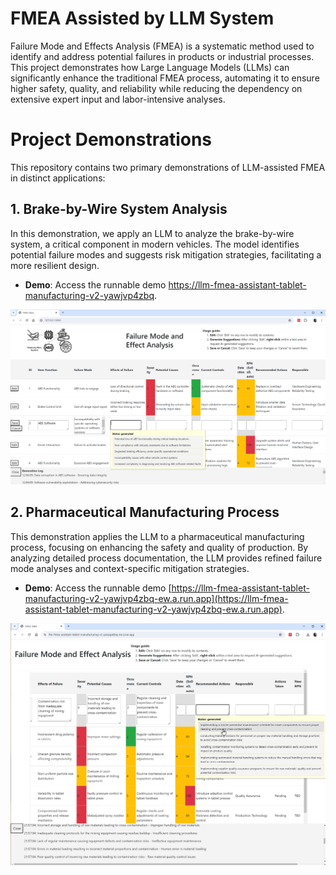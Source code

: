 # FMEA Assisted by LLM System

Failure Mode and Effects Analysis (FMEA) is a systematic method used to identify and address potential failures in products or industrial processes. This project demonstrates how Large Language Models (LLMs) can significantly enhance the traditional FMEA process, automating it to ensure higher safety, quality, and reliability while reducing the dependency on extensive expert input and labor-intensive analyses.

# Project Demonstrations
This repository contains two primary demonstrations of LLM-assisted FMEA in distinct applications:

## 1. Brake-by-Wire System Analysis
In this demonstration, we apply an LLM to analyze the brake-by-wire system, a critical component in modern vehicles. The model identifies potential failure modes and suggests risk mitigation strategies, facilitating a more resilient design.

- **Demo**: Access the runnable demo [https://llm-fmea-assistant-tablet-manufacturing-v2-yawjvp4zbq](https://llm-fmea-assistant-tablet-manufacturing-v2-yawjvp4zbq-ew.a.run.app).


![Brake-by-Wire Analysis](FMEA_brake_by_wire.png)



## 2. Pharmaceutical Manufacturing Process
This demonstration applies the LLM to a pharmaceutical manufacturing process, focusing on enhancing the safety and quality of production. By analyzing detailed process documentation, the LLM provides refined failure mode analyses and context-specific mitigation strategies.

- **Demo**: Access the runnable demo [https://llm-fmea-assistant-tablet-manufacturing-v2-yawjvp4zbq-ew.a.run.app](https://llm-fmea-assistant-tablet-manufacturing-v2-yawjvp4zbq-ew.a.run.app).


![Pharmaceutical_Manufacturing_Analysis](FMEA_pharmaceutical_manufacturing.png)

